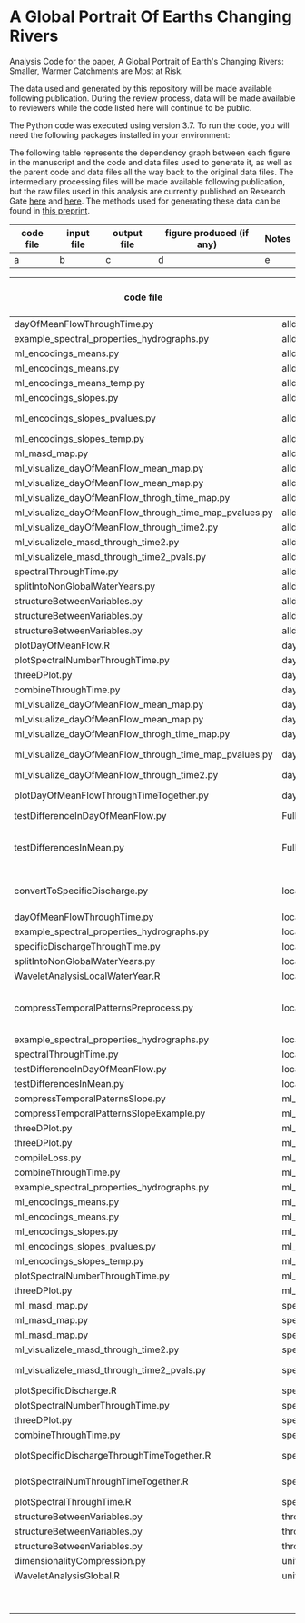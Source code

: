 # A Global Portrait Of Earths Changing Rivers
Analysis Code for the paper, A Global Portrait of Earth's Changing Rivers: Smaller, Warmer Catchments are Most at Risk.

The data used and generated by this repository will be made available following publication. During the review process, data will be made available to reviewers
while the code listed here will continue to be public.

The Python code was executed using version 3.7. To run the code, you will need the following packages installed in your environment:

The following table represents the dependency graph between each figure in the manuscript and the code and data files used to generate it, as well as the parent code and data files all the way back to the original data files. The intermediary processing files will be made available following publication, but the raw files used in this analysis are currently published on Research Gate [here](https://www.researchgate.net/publication/354085237_Daily_Streamflow_Data_hemisphere_corrected#fullTextFileContent) and [here](https://www.researchgate.net/publication/354080229_Streamflow_Metrics_and_Catchment_Characteristics_for_Global_Streamflow_Dataset). The methods used for generating these data can be found in [this preprint](https://www.researchgate.net/publication/354197150_The_Music_of_Rivers_How_the_Mathematics_of_Waves_Reveals_Global_Drivers_of_Streamflow_Regime).

| code file | input file | output file | figure produced (if any) | Notes |
| --------- | ---------- | ----------- | ------------------------ | ----- |
| a | b | c | d | e |

| code file | input file | output file | figure produced (if any) | Notes |
| -------------  | ---- | -------- | ------ | ----- |
| dayOfMeanFlowThroughTime.py | alldata.csv | dayOfMeanFlowThroughTime.csv |  |  |
| example_spectral_properties_hydrographs.py | alldata.csv |  | S3 | All frames |
| ml_encodings_means.py | alldata.csv |  | 3 |  |
| ml_encodings_means.py | alldata.csv |  | S11 |  |
| ml_encodings_means_temp.py | alldata.csv |  | S10 | Panel C |
| ml_encodings_slopes.py  | alldata.csv |  | 3 |  |
| ml_encodings_slopes_pvalues.py | alldata.csv |  | S13 | Panels E and F |
| ml_encodings_slopes_temp.py | alldata.csv |  | S10 | Panel F |
| ml_masd_map.py | alldata.csv |  | S10 |  |
| ml_visualize_dayOfMeanFlow_mean_map.py | alldata.csv |  | 3 |  |
| ml_visualize_dayOfMeanFlow_mean_map.py | alldata.csv |  | S11 |  |
| ml_visualize_dayOfMeanFlow_throgh_time_map.py | alldata.csv |  | 3 |  |
| ml_visualize_dayOfMeanFlow_through_time_map_pvalues.py | alldata.csv |  | S13 |  |
| ml_visualize_dayOfMeanFlow_through_time2.py | alldata.csv |  | S10 |  |
| ml_visualizele_masd_through_time2.py | alldata.csv |  | 3 |  |
| ml_visualizele_masd_through_time2_pvals.py | alldata.csv |  | S13 |  |
| spectralThroughTime.py | alldata.csv | spectralPowersThroughTime.csv |  |  |
| splitIntoNonGlobalWaterYears.py | alldata.csv | localWaterYear |  |  |
| structureBetweenVariables.py | alldata_hemisphereCorrected.csv |  |  |  |
| structureBetweenVariables.py | alldata_hemisphereCorrected.csv |  |  |  |
| structureBetweenVariables.py | alldata_hemisphereCorrected.csv |  |  |  |
| plotDayOfMeanFlow.R | day_of_mean_flow_vs_size.csv |  | S12 | Panel B |
| plotSpectralNumberThroughTime.py | day_of_mean_flow_vs_size.csv | spectralNumber_acrossTime.csv |  |  |
| threeDPlot.py | day_of_mean_flow_vs_size.csv |  | 1 | All frames |
| combineThroughTime.py | dayOfMeanFlowThroughTime.csv | throughTimeCombined.csv |  |  |
| ml_visualize_dayOfMeanFlow_mean_map.py | dayOfMeanFlowThroughTime.csv |  | 3 | Panel D |
| ml_visualize_dayOfMeanFlow_mean_map.py | dayOfMeanFlowThroughTime.csv |  | S11 | Panel B |
| ml_visualize_dayOfMeanFlow_throgh_time_map.py | dayOfMeanFlowThroughTime.csv |  | 3 | Panel C |
| ml_visualize_dayOfMeanFlow_through_time_map_pvalues.py | dayOfMeanFlowThroughTime.csv |  | S13 | Panels C and D |
| ml_visualize_dayOfMeanFlow_through_time2.py | dayOfMeanFlowThroughTime.csv |  | S10 | Panel E  |
| plotDayOfMeanFlowThroughTimeTogether.py | dayOfMeanFlowThroughTime.csv |  | S8 | "Panels D, E, and F" |
| testDifferenceInDayOfMeanFlow.py | FullDatabase.csv | day_of_mean_flow_vs_size.csv |  |  |
| testDifferencesInMean.py | FulLDatabase.csv | specific_discharge_vs_size.csv |  | Convert discharge to specific disharge data |
| convertToSpecificDischarge.py | localWaterYear | localWaterYear |  | converts to specific discharge |
| dayOfMeanFlowThroughTime.py | localWaterYear | dayOfMeanFlowThroughTime.csv |  |  |
| example_spectral_properties_hydrographs.py | localWaterYear |  |  |  |
| specificDischargeThroughTime.py | localWaterYear | specificDischargeThroughTime.csv |  |  |
| splitIntoNonGlobalWaterYears.py | localWaterYear | universallyAlignedGlobalFlow_DailyQ2_column.csv |  |  |
| WaveletAnalysisLocalWaterYear.R | localWaterYear | localWaterYearSpectralDecomposition |  |  |
| compressTemporalPatternsPreprocess.py | localWaterYearSpectralDecomposition | ml_all_years_data_separate.csv |  | create dataset for dimensionality compression |
| example_spectral_properties_hydrographs.py | localWaterYearSpectralDecomposition |  |  |  |
| spectralThroughTime.py | localWaterYearSpectralDecomposition | spectralPowersThroughTime.csv |  |  |
| testDifferenceInDayOfMeanFlow.py | localWaterYearSpectralDecomposition | day_of_mean_flow_vs_size.csv |  |  |
| testDifferencesInMean.py | localWaterYearSpectralDecomposition | specific_discharge_vs_size.csv |  | |
| compressTemporalPaternsSlope.py | ml_all_years_data_separate.csv | ml_slope_encodings1.csv |  |  |
| compressTemporalPatternsSlopeExample.py | ml_all_years_data_separate.csv | ml_exampleXslope_encodings_loss_.csv | S2 |  |
| threeDPlot.py | ml_encodings_1.csv |  | S4 | All frames |
| threeDPlot.py | ml_encodings_1.csv |  | S5 | All frames |
| compileLoss.py | ml_exampleXslope_encodings_loss_.csv |  | S1 |  |
| combineThroughTime.py | ml_slope_encodings1.csv | throughTimeCombined.csv |  |  |
| example_spectral_properties_hydrographs.py | ml_slope_encodings1.csv |  |  |  |
| ml_encodings_means.py | ml_slope_encodings1.csv |  | 3 | Panel F |
| ml_encodings_means.py | ml_slope_encodings1.csv |  | S11 | Panel C |
| ml_encodings_slopes.py  | ml_slope_encodings1.csv |  | 3 | Panel E |
| ml_encodings_slopes_pvalues.py | ml_slope_encodings1.csv |  | S13 |  |
| ml_encodings_slopes_temp.py | ml_slope_encodings1.csv |  | S10 |  |
| plotSpectralNumberThroughTime.py | ml_slope_encodings1.csv | spectralNumber_acrossTime.csv |  |  |
| threeDPlot.py | ml_slope_encodings1.csv |  | 1 |  |
| ml_masd_map.py | specific_discharge_vs_size.csv |  | 3 | Panel B |
| ml_masd_map.py | specific_discharge_vs_size.csv |  | S10 | Panel A |
| ml_masd_map.py | specific_discharge_vs_size.csv |  | S11 | Panel A |
| ml_visualizele_masd_through_time2.py | specific_discharge_vs_size.csv |  | 3 | Panel A |
| ml_visualizele_masd_through_time2_pvals.py | specific_discharge_vs_size.csv |  | S13 | panels A and B |
| plotSpecificDischarge.R  | specific_discharge_vs_size.csv |  | S12 | Panel A |
| plotSpectralNumberThroughTime.py | specific_discharge_vs_size.csv | spectralNumber_acrossTime.csv |  |  |
| threeDPlot.py | specific_discharge_vs_size.csv |  | 1 |  |
| combineThroughTime.py | specificDischargeThroughTime.csv | throughTimeCombined.csv |  |  |
| plotSpecificDischargeThroughTimeTogether.R | specificDischargeThroughTime.csv |  | S8 | "Panels A, B, and C" |
| plotSpectralNumThroughTimeTogether.R | spectralNumber_acrossTime.csv |  | S8 | "Panels G,  H,  and I" |
| plotSpectralThroughTime.R | spectralPowersThroughTime.csv |  | S9 |  |
| structureBetweenVariables.py | throughTimeCombined.csv |  | 2 | All frames |
| structureBetweenVariables.py | throughTimeCombined.csv |  | S6 | All frames |
| structureBetweenVariables.py | throughTimeCombined.csv |  | S7 | All frames | 
| dimensionalityCompression.py | universallyAligned_powers.csv | ml_encodings1.csv |  |  |
| WaveletAnalysisGlobal.R | universallyAlignedGlobalFlow_DailyQ2_column.csv | universallyAligned_powers.csv |  |  | 
|  |  |  | S10 | Panel B |
|  |  |  | S10 | Panel D |
